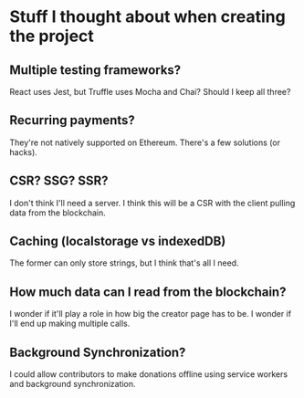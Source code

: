 # Stuff I thought about when creating the project

## Multiple testing frameworks?

React uses Jest, but Truffle uses Mocha and Chai? Should I keep all three?

## Recurring payments?

They're not natively supported on Ethereum. There's a few solutions (or hacks).

## CSR? SSG? SSR?

I don't think I'll need a server. I think this will be a CSR with the client pulling data from the blockchain.

## Caching (localstorage vs indexedDB)

The former can only store strings, but I think that's all I need.

## How much data can I read from the blockchain?

I wonder if it'll play a role in how big the creator page has to be. I wonder if I'll end up making multiple calls.

## Background Synchronization?

I could allow contributors to make donations offline using service workers and background synchronization.